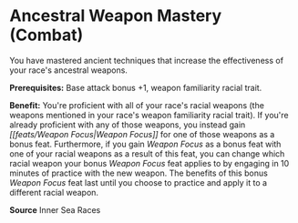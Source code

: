 ﻿---
cssclass: [feats]

---
# Ancestral Weapon Mastery (Combat)

You have mastered ancient techniques that increase the effectiveness of your race's ancestral weapons.

**Prerequisites:** Base attack bonus +1, weapon familiarity racial trait.

**Benefit:** You're proficient with all of your race's racial weapons (the weapons mentioned in your race's weapon familiarity racial trait). If you're already proficient with any of those weapons, you instead gain _[[feats/Weapon Focus|Weapon Focus]]_ for one of those weapons as a bonus feat. Furthermore, if you gain _Weapon Focus_ as a bonus feat with one of your racial weapons as a result of this feat, you can change which racial weapon your bonus _Weapon Focus_ feat applies to by engaging in 10 minutes of practice with the new weapon. The benefits of this bonus _Weapon Focus_ feat last until you choose to practice and apply it to a different racial weapon.

**Source** Inner Sea Races